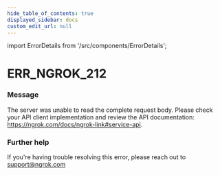```yaml
---
hide_table_of_contents: true
displayed_sidebar: docs
custom_edit_url: null
---
```


import ErrorDetails from '/src/components/ErrorDetails';

# ERR_NGROK_212

### Message
The server was unable to read the complete request body. Please check your API client implementation and review the API documentation: https://ngrok.com/docs/ngrok-link#service-api.

### Further help
If you're having trouble resolving this error, please reach out to [support@ngrok.com](mailto:support@ngrok.com?subject=Help%20with%20ERR_NGROK_212)

<ErrorDetails error='err_ngrok_212' />
